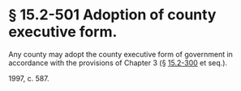 # § 15.2-501 Adoption of county executive form.

<p>Any county may adopt the county executive form of government in accordance with the provisions of Chapter 3 (§ <a href='http://law.lis.virginia.gov/vacode/15.2-300/'>15.2-300</a> et seq.).</p><p>1997, c. 587.</p>